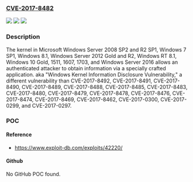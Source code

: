 ### [CVE-2017-8482](https://cve.mitre.org/cgi-bin/cvename.cgi?name=CVE-2017-8482)
![](https://img.shields.io/static/v1?label=Product&message=Microsoft%20Windows&color=blue)
![](https://img.shields.io/static/v1?label=Version&message=n%2Fa&color=blue)
![](https://img.shields.io/static/v1?label=Vulnerability&message=Information%20Disclosure&color=brighgreen)

### Description

The kernel in Microsoft Windows Server 2008 SP2 and R2 SP1, Windows 7 SP1, Windows 8.1, Windows Server 2012 Gold and R2, Windows RT 8.1, Windows 10 Gold, 1511, 1607, 1703, and Windows Server 2016 allows an authenticated attacker to obtain information via a specially crafted application. aka "Windows Kernel Information Disclosure Vulnerability," a different vulnerability than CVE-2017-8492, CVE-2017-8491, CVE-2017-8490, CVE-2017-8489, CVE-2017-8488, CVE-2017-8485, CVE-2017-8483, CVE-2017-8480, CVE-2017-8479, CVE-2017-8478, CVE-2017-8476, CVE-2017-8474, CVE-2017-8469, CVE-2017-8462, CVE-2017-0300, CVE-2017-0299, and CVE-2017-0297.

### POC

#### Reference
- https://www.exploit-db.com/exploits/42220/

#### Github
No GitHub POC found.

